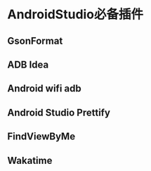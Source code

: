 # AndroidStudio必备插件

## GsonFormat

## ADB Idea

## Android wifi adb

## Android Studio Prettify

## FindViewByMe

## Wakatime